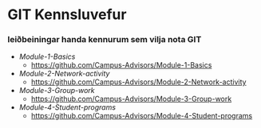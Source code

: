 # GIT Kennsluvefur 
### leiðbeiningar handa kennurum sem vilja nota GIT

* _Module-1-Basics_
  * https://github.com/Campus-Advisors/Module-1-Basics
* _Module-2-Network-activity_
  * https://github.com/Campus-Advisors/Module-2-Network-activity
* _Module-3-Group-work_
  * https://github.com/Campus-Advisors/Module-3-Group-work
* _Module-4-Student-programs_
  * https://github.com/Campus-Advisors/Module-4-Student-programs
